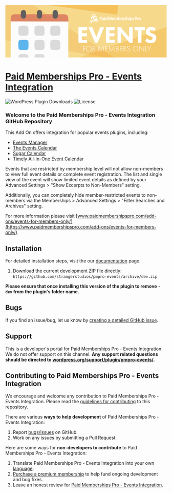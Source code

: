 ![](pmpro-events-banner.png)

# [Paid Memberships Pro - Events Integration](https://www.paidmembershipspro.com/add-ons/events-for-members-only/) #
[comment]: # (Generate badges from shields.io, only works for .org plugins to get other stats etc. We'd have to create our own endpoints for Premium plugins)

![WordPress Plugin Downloads](https://img.shields.io/wordpress/plugin/dy/pmpro-events?style=flat-square) ![License](https://img.shields.io/badge/license-GPL--2.0%2B-red.svg?style=flat-square)

### Welcome to the Paid Memberships Pro - Events Integration GitHub Repository

This Add On offers integration for popular events plugins, including:

* [Events Manager](https://wordpress.org/plugins/events-manager/)
* [The Events Calendar](https://wordpress.org/plugins/the-events-calendar/)
* [Sugar Calendar](https://wordpress.org/plugins/sugar-calendar-lite/)
* [Timely All-in-One Event Calendar](https://wordpress.org/plugins/all-in-one-event-calendar/)

Events that are restricted by membership level will not allow non-members to view full event details or complete event registration. The list and single view of the event will show limited event details as defined by your Advanced Settings > "Show Excerpts to Non-Members" setting.

Additionally, you can completely hide member-restricted events to non-members via the Memberships > Advanced Settings > "Filter Searches and Archives" setting.

For more information please visit [www.paidmembershipspro.com/add-ons/events-for-members-only/](https://www.paidmembershipspro.com/add-ons/events-for-members-only/)

## Installation ##
For detailed installation steps, visit the our [documentation](https://www.paidmembershipspro.com/add-ons/events-for-members-only/) page.

1. Download the current development ZIP file directly: `https://github.com/strangerstudios/pmpro-events/archive/dev.zip`

**Please ensure that once installing this version of the plugin to remove `-dev` from the plugin's folder name.**

## Bugs ##
If you find an issue/bug, let us know by [creating a detailed GitHub issue](https://github.com/strangerstudios/pmpro-events/issues/new).

## Support ##
This is a developer's portal for Paid Memberships Pro - Events Integration. We do not offer support on this channel. **Any support related questions should be directed to [wordpress.org/support/plugin/pmpro-events/](https://wordpress.org/support/plugin/pmpro-events/).**

## Contributing to Paid Memberships Pro - Events Integration ##
We encourage and welcome any contribution to Paid Memberships Pro - Events Integration. Please read the [guidelines for contributing](https://github.com/strangerstudios/pmpro-events/blob/dev/.github/CONTRIBUTING.md) to this repository.

There are various **ways to help development** of Paid Memberships Pro - Events Integration:

1. Report [bugs/issues](https://github.com/strangerstudios/pmpro-events/issues/new) on GitHub.
2. Work on any issues by submitting a Pull Request.

Here are some ways for **non-developers to contribute** to Paid Memberships Pro - Events Integration:

1. Translate Paid Memberships Pro - Events Integration into your own [language](https://www.paidmembershipspro.com/paid-memberships-pro-in-your-language/).
2. [Purchase a premium membership](https://paidmembershipspro.com/pricing/) to help fund ongoing development and bug fixes.
3. Leave an honest review for [Paid Memberships Pro - Events Integration](https://wordpress.org/support/plugin/pmpro-events/reviews/#new-post).
